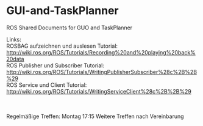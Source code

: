 # GUI-and-TaskPlanner
ROS  Shared Documents for GUO and TaskPlanner

Links:
<br>
ROSBAG aufzeichnen und auslesen Tutorial:
http://wiki.ros.org/ROS/Tutorials/Recording%20and%20playing%20back%20data
<br>
ROS Publisher und Subscriber Tutorial:
http://wiki.ros.org/ROS/Tutorials/WritingPublisherSubscriber%28c%2B%2B%29
<br>
ROS Service und Client Tutorial:
http://wiki.ros.org/ROS/Tutorials/WritingServiceClient%28c%2B%2B%29

<br>
<br>
Regelmäßige Treffen: Montag 17:15
Weitere Treffen nach Vereinbarung
